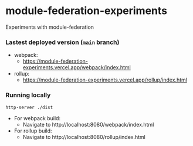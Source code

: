 # module-federation-experiments
Experiments with module-federation

### Lastest deployed version (`main` branch)
- webpack:
  - https://module-federation-experiments.vercel.app/webpack/index.html
- rollup:
  - https://module-federation-experiments.vercel.app/rollup/index.html

### Running locally
```sh
http-server ./dist
```
- For webpack build:
  - Navigate to http://localhost:8080/webpack/index.html
- For rollup build:
  -  Navigate to http://localhost:8080/rollup/index.html 
